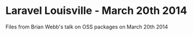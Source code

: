 # Laravel Louisville - March 20th 2014

Files from Brian Webb's talk on OSS packages on March 20th 2014
